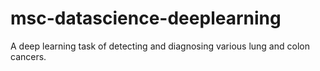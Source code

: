 # msc-datascience-deeplearning
A deep learning task of detecting and diagnosing various lung and colon cancers.
